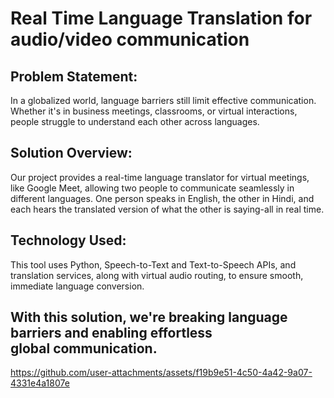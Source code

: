 # Real Time Language Translation for audio/video communication

## Problem Statement:
In a globalized world, language barriers still limit effective communication. Whether it's in business meetings, classrooms, or virtual interactions, people struggle to understand each other across languages.

## Solution Overview:
Our project provides a real-time language translator for virtual meetings, like Google Meet, allowing two people to communicate seamlessly in different languages. One person speaks in English, the other in Hindi, and each hears the translated version of what the other is saying-all in real time.

## Technology Used:
This tool uses Python, Speech-to-Text and Text-to-Speech APIs, and translation services, along with virtual audio routing, to ensure smooth, immediate language conversion.

## With this solution, we're breaking language barriers and enabling effortless global communication.

https://github.com/user-attachments/assets/f19b9e51-4c50-4a42-9a07-4331e4a1807e

